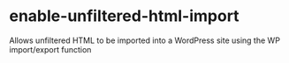# enable-unfiltered-html-import
Allows unfiltered HTML to be imported into a WordPress site using the WP import/export function
